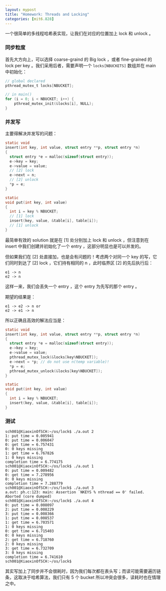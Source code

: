 ```yaml
---
layout: mypost
title: "Homework: Threads and Locking"
categories: [mit6.828]
---
```


一个很简单的多线程哈希表实现，让我们在对应的位置加上 lock 和 unlock 。

### 同步粒度

首先大方向上，可以选择 coarse-graind 的 Big lock ，或者 fine-grained 的 lock per key 。我们采用后者，需要声明一个 `locks[NBUCKETS]` 数组并在 main 中初始化：

```c
// global declared
pthread_mutex_t locks[NBUCKET];

// in main()
for (i = 0; i < NBUCKET; i++) {
    pthread_mutex_init(&locks[i], NULL);
}
```

### 并发写

主要得解决并发写的问题：

```c
static void 
insert(int key, int value, struct entry **p, struct entry *n)
{
  struct entry *e = malloc(sizeof(struct entry));
  e->key = key;
  e->value = value;
  // [2] lock
  e->next = n;
  // [2] unlock
  *p = e;
}

static 
void put(int key, int value)
{
  int i = key % NBUCKET;
  // [1] lock
  insert(key, value, &table[i], table[i]);
  // [1] unlock
}
```

最简单有效的 solution 就是在 [1] 处分别加上 lock 和 unlock ，但注意到在 insert 中我们创建并初始化了一个 entry ，这部分明显也是可以并发的。

但如果我们在 [2] 处直接加，也是会有问题的！考虑两个对同一个 key 的写，它们同时到达了 [2] lock ，它们持有相同的 n ，此时临界区 [2] 的先后执行后：

```shell
e1 -> n
e2 -> n
```

这样一来，我们会丢失一个 entry ，这个 entry 为先写的那个 entry 。

期望的结果是：

```shell
e1 -> e2 -> n or
e2 -> e1 -> n
```

所以正确且高效的解法应当是：

```c
static void 
insert(int key, int value, struct entry **p, struct entry *n)
{
  struct entry *e = malloc(sizeof(struct entry));
  e->key = key;
  e->value = value;
  pthread_mutex_lock(&locks[key%NBUCKET]);
  e->next = *p; // do not use n(temp variable)!
  *p = e;
  pthread_mutex_unlock(&locks[key%NBUCKET]);
}

static 
void put(int key, int value)
{
  int i = key % NBUCKET;
  insert(key, value, &table[i], table[i]);
}
```

### 测试

```shell
sch001@XiaoxinOfSCH:~/os/lock$ ./a.out 2
1: put time = 0.005941
0: put time = 0.006047
0: get time = 6.757431
0: 0 keys missing
1: get time = 6.767826
1: 0 keys missing
completion time = 6.774175
sch001@XiaoxinOfSCH:~/os/lock$ ./a.out 1
0: put time = 0.009482
0: get time = 7.278956
0: 0 keys missing
completion time = 7.288779
sch001@XiaoxinOfSCH:~/os/lock$ ./a.out 3
a.out: ph.c:123: main: Assertion `NKEYS % nthread == 0' failed.
Aborted (core dumped)
sch001@XiaoxinOfSCH:~/os/lock$ ./a.out 4
0: put time = 0.008097
2: put time = 0.008229
3: put time = 0.008366
1: put time = 0.008537
1: get time = 6.703571
1: 0 keys missing
0: get time = 6.715403
0: 0 keys missing
2: get time = 6.718760
2: 0 keys missing
3: get time = 6.732709
3: 0 keys missing
completion time = 6.741610
sch001@XiaoxinOfSCH:~/os/lock$ 
```

其实写加上了同步并不会很耗时，因为我们每次都在表头写；而读可能需要遍历链条，这取决于哈希算法，我们只有 5 个 bucket 所以冲突会很多，读耗时也在情理之中。